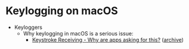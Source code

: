 # Keylogging on macOS

- Keyloggers
  - Why keylogging in macOS is a serious issue:
    - [Keystroke Receiving - Why are apps asking for this?](https://discussions.apple.com/thread/250720391) ([archive](https://archive.is/5vlAt))